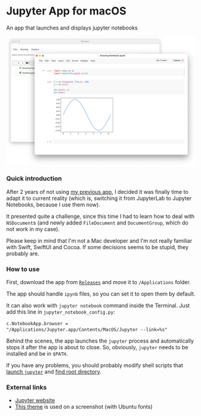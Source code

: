 # Jupyter App for macOS
An app that launches and displays jupyter notebooks

![screenshot](screenshot.png)

### Quick introduction

After 2 years of not using [my previous app](https://github.com/python-mac/jupyterlab-app), I decided it was finally time to adapt it to current reality (which is, switching it from JupyterLab to Jupyter Notebooks, because I use them now).

It presented quite a challenge, since this time I had to learn how to deal with `NSDocument`s (and newly added `FileDocument` and `DocumentGroup`, which do not work in my case).

Please keep in mind that I'm not a Mac developer and I'm not really familiar with Swift, SwiftUI and Cocoa. If some decisions seems to be stupid, they probably are.

### How to use

First, download the app from [`Releases`](https://github.com/python-mac/jupyter-app/releases) and move it to `/Applications` folder.

The app should handle `ipynb` files, so you can set it to open them by default.

It can also work with `jupyter notebook` command inside the Terminal. Just add this line in `jupyter_notebook_config.py`:
```
c.NotebookApp.browser = "/Applications/Jupyter.app/Contents/MacOS/Jupyter --link=%s"
```

Behind the scenes, the app launches the `jupyter` process and automatically stops it after the app is about to close. So, obviously, `jupyter` needs to be installed and be in `$PATH`.

If you have any problems, you should probably modify shell scripts that [launch `jupyter`](Jupyter/launch-jupyter.sh) and [find root directory](Jupyter/get-root-dir.sh).

### External links
- [Jupyter website](https://jupyter.org)
- [This theme](https://github.com/neilpanchal/spinzero-jupyter-theme) is used on a screenshot (with Ubuntu fonts)
